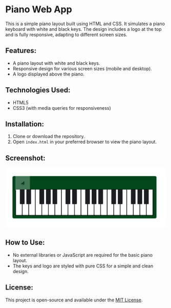 # Piano Web App

This is a simple piano layout built using HTML and CSS. It simulates a piano keyboard with white and black keys. The design includes a logo at the top and is fully responsive, adapting to different screen sizes.

## Features:

- A piano layout with white and black keys.
- Responsive design for various screen sizes (mobile and desktop).
- A logo displayed above the piano.

## Technologies Used:

- HTML5
- CSS3 (with media queries for responsiveness)

## Installation:

1. Clone or download the repository.
2. Open `index.html` in your preferred browser to view the piano layout.

## Screenshot:

![Piano Layout](./img/piano2.png)

## How to Use:

- No external libraries or JavaScript are required for the basic piano layout.
- The keys and logo are styled with pure CSS for a simple and clean design.

## License:

This project is open-source and available under the [MIT License](LICENSE).
